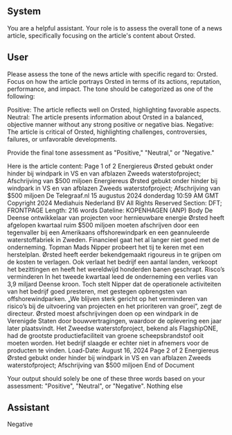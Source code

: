 ## System

You are a helpful assistant. Your role is to assess the overall tone of a news article, specifically focusing on the article's content about Orsted.

## User


Please assess the tone of the news article with specific regard to: Orsted. Focus on how the article portrays Orsted in terms of its actions, reputation, performance, and impact. The tone should be categorized as one of the following:

Positive: The article reflects well on Orsted, highlighting favorable aspects.
Neutral: The article presents information about Orsted in a balanced, objective manner without any strong positive or negative bias.
Negative: The article is critical of Orsted, highlighting challenges, controversies, failures, or unfavorable developments.

Provide the final tone assessment as "Positive," "Neutral," or "Negative."

Here is the article content: Page 1 of 2
Energiereus Ørsted gebukt onder hinder bij windpark in VS en van afblazen Zweeds waterstofproject; 
Afschrijving van $500 miljoen
Energiereus Ørsted gebukt onder hinder bij windpark in VS en van afblazen 
Zweeds waterstofproject; Afschrijving van $500 miljoen
De Telegraaf.nl
15 augustus 2024 donderdag 10:59 AM GMT
Copyright 2024 Mediahuis Nederland BV All Rights Reserved
Section: DFT; FRONTPAGE
Length: 216 words
Dateline: KOPENHAGEN (ANP) 
Body
De Deense ontwikkelaar van projecten voor hernieuwbare energie Ørsted heeft afgelopen kwartaal ruim $500 
miljoen moeten afschrijven door een tegenvaller bij een Amerikaans offshorewindpark en een geannuleerde 
waterstoffabriek in Zweden.
Financieel gaat het al langer niet goed met de onderneming. Topman Mads Nipper probeert het tij te keren met een 
herstelplan. Ørsted heeft eerder bekendgemaakt rigoureus in te grijpen om de kosten te verlagen. Ook verlaat het 
bedrijf een aantal landen, verkoopt het bezittingen en heeft het wereldwijd honderden banen geschrapt.
Risco’s verminderen
In het tweede kwartaal leed de onderneming een verlies van 3,9 miljard Deense kroon. Toch stelt Nipper dat de 
operationele activiteiten van het bedrijf goed presteren, met gestegen opbrengsten van offshorewindparken. „We 
blijven sterk gericht op het verminderen van risico’s bij de uitvoering van projecten en het prioriteren van groei”, 
zegt de directeur.
Ørsted moest afschrijvingen doen op een windpark in de Verenigde Staten door bouwvertragingen, waardoor de 
oplevering een jaar later plaatsvindt. Het Zweedse waterstofproject, bekend als FlagshipONE, had de grootste 
productiefaciliteit van groene scheepsbrandstof ooit moeten worden. Het bedrijf slaagde er echter niet in afnemers 
voor de producten te vinden.
Load-Date: August 16, 2024
Page 2 of 2
Energiereus Ørsted gebukt onder hinder bij windpark in VS en van afblazen Zweeds waterstofproject; 
Afschrijving van $500 miljoen
End of Document

Your output should solely be one of these three words based on your assessment: "Positive", "Neutral", or "Negative". Nothing else
                

## Assistant

Negative

